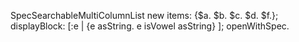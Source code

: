 SpecSearchableMultiColumnList new 
	items: {$a. $b. $c. $d. $f.};
	displayBlock: [:e | {e asString. e isVowel asString} ];	
	openWithSpec.
	

